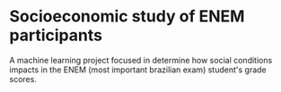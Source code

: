 # Socioeconomic study of ENEM participants
A machine learning project focused in determine how social conditions impacts in the ENEM (most important brazilian exam) student's grade scores.
